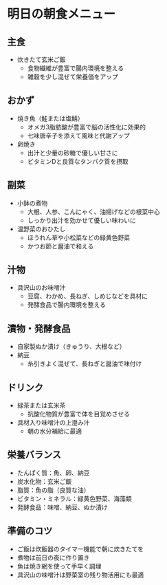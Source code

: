 # 明日の朝食メニュー

## 主食
- 炊きたて玄米ご飯
  - 食物繊維が豊富で腸内環境を整える
  - 雑穀を少し混ぜて栄養価をアップ

## おかず
- 焼き魚（鮭または塩鯖）
  - オメガ3脂肪酸が豊富で脳の活性化に効果的
  - 七味唐辛子を添えて風味と代謝アップ
- 卵焼き
  - 出汁と少量の砂糖で優しい甘さに
  - ビタミンDと良質なタンパク質を摂取

## 副菜
- 小鉢の煮物
  - 大根、人参、こんにゃく、油揚げなどの根菜中心
  - しっかり出汁を効かせて優しい味わいに
- 温野菜のおひたし
  - ほうれん草や小松菜などの緑黄色野菜
  - かつお節と醤油で和える

## 汁物
- 具沢山のお味噌汁
  - 豆腐、わかめ、長ねぎ、しめじなどを具材に
  - 発酵食品で腸内環境を整える

## 漬物・発酵食品
- 自家製ぬか漬け（きゅうり、大根など）
- 納豆
  - 糸引きよく混ぜて、長ねぎと醤油で味付け

## ドリンク
- 緑茶または玄米茶
  - 抗酸化物質が豊富で体を目覚めさせる
- 具材入り味噌汁の上澄み汁
  - 朝の水分補給に最適

## 栄養バランス
- たんぱく質：魚、卵、納豆
- 炭水化物：玄米ご飯
- 脂質：魚の脂（良質な油）
- ビタミン・ミネラル：緑黄色野菜、海藻類
- 発酵食品：味噌、納豆、ぬか漬け

## 準備のコツ
- ご飯は炊飯器のタイマー機能で朝に炊きたてを
- 煮物は前日の夜に作り置き
- 魚は焼き網を使って手早く調理
- 具沢山の味噌汁は野菜室の残り物活用にも最適
